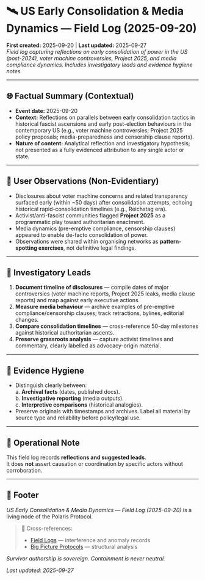 # 🛰️ US Early Consolidation & Media Dynamics — Field Log (2025-09-20)  
**First created:** 2025-09-20 | **Last updated:** 2025-09-27  
*Field log capturing reflections on early consolidation of power in the US (post-2024), voter machine controversies, Project 2025, and media compliance dynamics. Includes investigatory leads and evidence hygiene notes.*  

---

## 🌐 Factual Summary (Contextual)  
- **Event date:** 2025-09-20  
- **Context:** Reflections on parallels between early consolidation tactics in historical fascist ascensions and early post-election behaviours in the contemporary US (e.g., voter machine controversies; Project 2025 policy proposals; media-preparedness and censorship clause reports).  
- **Nature of content:** Analytical reflection and investigatory hypothesis; not presented as a fully evidenced attribution to any single actor or state.  

---

## 📍 User Observations (Non-Evidentiary)  
- Disclosures about voter machine concerns and related transparency surfaced early (within ~50 days) after consolidation attempts, echoing historical rapid-consolidation timelines (e.g., Reichstag era).  
- Activist/anti-fascist communities flagged **Project 2025** as a programmatic play toward authoritarian enactment.  
- Media dynamics (pre-emptive compliance, censorship clauses) appeared to enable de-facto consolidation of power.  
- Observations were shared within organising networks as **pattern-spotting exercises**, not definitive legal findings.  

---

## 🔎 Investigatory Leads  
1. **Document timeline of disclosures** — compile dates of major controversies (voter machine reports, Project 2025 leaks, media clause reports) and map against early executive actions.  
2. **Measure media behaviour** — archive examples of pre-emptive compliance/censorship clauses; track retractions, bylines, editorial changes.  
3. **Compare consolidation timelines** — cross-reference 50-day milestones against historical authoritarian ascents.  
4. **Preserve grassroots analysis** — capture activist timelines and commentary, clearly labelled as advocacy-origin material.  

---

## 🧩 Evidence Hygiene  
- Distinguish clearly between:  
  a. **Archival facts** (dates, published docs).  
  b. **Investigative reporting** (media outputs).  
  c. **Interpretive comparisons** (historical analogies).  
- Preserve originals with timestamps and archives. Label all material by source type and reliability before policy/legal use.  

---

## 📝 Operational Note  
This field log records **reflections and suggested leads**.  
It does **not** assert causation or coordination by specific actors without corroboration.  

---

## 🏮 Footer  

*US Early Consolidation & Media Dynamics — Field Log (2025-09-20)* is a living node of the Polaris Protocol.  

> 📡 Cross-references:  
> - [Field Logs](../Field_Logs/) — interference and anomaly records  
> - [Big Picture Protocols](../Big_Picture_Protocols/) — structural analysis  

*Survivor authorship is sovereign. Containment is never neutral.*  

_Last updated: 2025-09-27_  

